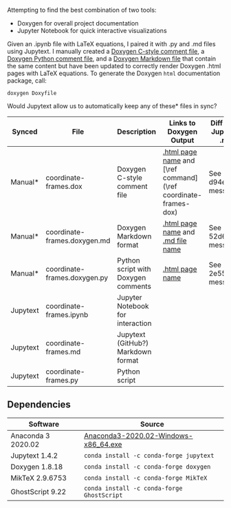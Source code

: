 Attempting to find the best combination of two tools:
 - Doxygen for overall project documentation
 - Jupyter Notebook for quick interactive visualizations

Given an .ipynb file with LaTeX equations, I paired it with .py and .md
files using Jupytext. I manually created a [Doxygen C-style comment
file](http://doxygen.nl/manual/docblocks.html#cppblock), a [Doxygen Python
comment file](https://www.doxygen.nl/manual/docblocks.html#pythonblocks),
and a [Doxygen Markdown file](http://doxygen.nl/manual/markdown.html)
that contain the same content but have been updated to correctly render
Doxygen .html pages with LaTeX equations. To generate the Doxygen `html`
documentation package, call:

    doxygen Doxyfile

Would Jupytext allow us to automatically keep any of these* files in sync?

Synced   | File                         | Description                        | Links to Doxygen Output                                                                                 | Diff From Jupytext .md
---------|------------------------------|------------------------------------|---------------------------------------------------------------------------------------------------------|------------------------
Manual*  | coordinate-frames.dox        | Doxygen C-style comment file       | [.html page name](coordinate-frames-dox.html) and [\\ref command](\ref coordinate-frames-dox)           | See d94e14c3 message
Manual*  | coordinate-frames.doxygen.md | Doxygen Markdown format            | [.html page name](md_coordinate-frames_8doxygen.html) and [.md file name](coordinate-frames.doxygen.md) | See 52d6fc13 message
Manual*  | coordinate-frames.doxygen.py | Python script with Doxygen comments| [.html page name](modules.html) | See 2e55cf0 message
Jupytext | coordinate-frames.ipynb      | Jupyter Notebook for interaction   |||
Jupytext | coordinate-frames.md         | Jupytext (GitHub?) Markdown format |||
Jupytext | coordinate-frames.py         | Python script                      |||

## Dependencies

Software           | Source
-------------------|----------
Anaconda 3 2020.02 | [Anaconda3-2020.02-Windows-x86_64.exe](https://repo.anaconda.com/archive/Anaconda3-2020.02-Windows-x86_64.exe)
Jupytext 1.4.2     | `conda install -c conda-forge jupytext`
Doxygen 1.8.18     | `conda install -c conda-forge doxygen`
MikTeX 2.9.6753    | `conda install -c conda-forge MikTeX`
GhostScript 9.22   | `conda install -c conda-forge GhostScript`
